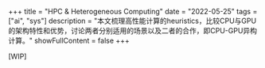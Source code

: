 +++
title = "HPC & Heterogeneous Computing"
date = "2022-05-25"
tags = ["ai", "sys"]
description = "本文梳理高性能计算的heuristics，比较CPU与GPU的架构特性和优势，讨论两者分别适用的场景以及二者的合作，即CPU-GPU异构计算。"
showFullContent = false
+++

[WIP]

